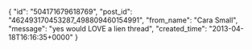  {
   "id": "504171679618769",
   "post_id": "462493170453287_498809460154991",
   "from_name": "Cara Small",
   "message": "yes would LOVE a lien thread",
   "created_time": "2013-04-18T16:16:35+0000"
 }

